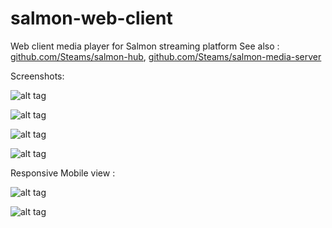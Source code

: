 # salmon-web-client
Web client media player for Salmon streaming platform
See also : [github.com/Steams/salmon-hub](https://github.com/Steams/salmon-hub), [github.com/Steams/salmon-media-server](https://github.com/Steams/salmon-media-server)


Screenshots:

![alt tag](https://i.imgur.com/Waln6LQ.png)

![alt tag](https://i.imgur.com/F75suEb.png)

![alt tag](https://i.imgur.com/KPPVxNl.png)

![alt tag](https://i.imgur.com/LXta3ni.png)

Responsive Mobile view :

![alt tag](https://i.imgur.com/hNjchnc.png)

![alt tag](https://i.imgur.com/4AYh3Oe.png)
